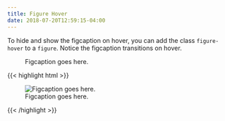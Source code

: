 ```yaml
---
title: Figure Hover
date: 2018-07-20T12:59:15-04:00
---
```


To hide and show the figcaption on hover, you can add the class `figure-hover` to a `figure`. Notice the figcaption transitions
on hover.

<div class="block-container">
    <figure class="figure-hover block laptop-up-6">
        <img class="skeleton-image skeleton-image--lg skeleton-image--landscape">
        <figcaption>Figcaption goes here.</figcaption>
    </figure>
</div>

<div class="mt-3 mb-4">
{{< highlight html >}}
<figure class="figure-hover">
    <img src="..." alt="Figcaption goes here.">
    <figcaption>Figcaption goes here.</figcaption>
</figure>
{{< /highlight >}}
</div>
